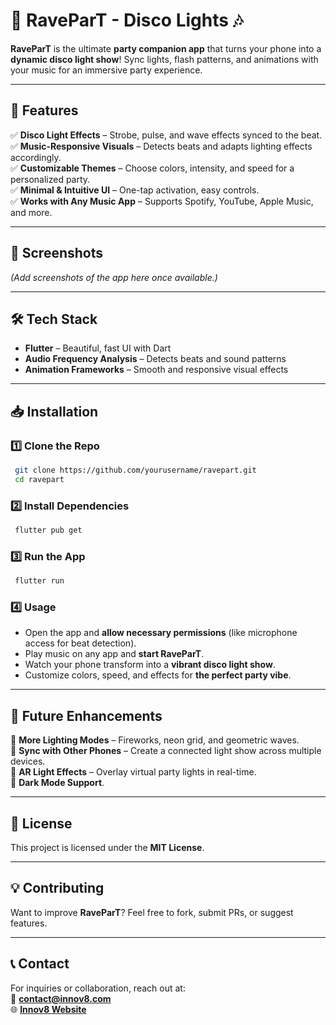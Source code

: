 # 🎉 RaveParT - Disco Lights 🎶  

**RaveParT** is the ultimate **party companion app** that turns your phone into a **dynamic disco light show**! Sync lights, flash patterns, and animations with your music for an immersive party experience. 

---

## 🚀 Features  
✅ **Disco Light Effects** – Strobe, pulse, and wave effects synced to the beat.  
✅ **Music-Responsive Visuals** – Detects beats and adapts lighting effects accordingly.  
✅ **Customizable Themes** – Choose colors, intensity, and speed for a personalized party.  
✅ **Minimal & Intuitive UI** – One-tap activation, easy controls.  
✅ **Works with Any Music App** – Supports Spotify, YouTube, Apple Music, and more.  

---

## 📸 Screenshots  
*(Add screenshots of the app here once available.)*  

---

## 🛠️ Tech Stack  
- **Flutter** – Beautiful, fast UI with Dart  
- **Audio Frequency Analysis** – Detects beats and sound patterns  
- **Animation Frameworks** – Smooth and responsive visual effects  

---

## 📥 Installation  

### 1️⃣ Clone the Repo  
```bash
 git clone https://github.com/yourusername/ravepart.git  
 cd ravepart  
```

### 2️⃣ Install Dependencies  
```bash
 flutter pub get  
```

### 3️⃣ Run the App  
```bash
 flutter run  
```

### 4️⃣ Usage  
- Open the app and **allow necessary permissions** (like microphone access for beat detection).  
- Play music on any app and **start RaveParT**.  
- Watch your phone transform into a **vibrant disco light show**.  
- Customize colors, speed, and effects for **the perfect party vibe**.  

---

## 🎯 Future Enhancements  
🔹 **More Lighting Modes** – Fireworks, neon grid, and geometric waves.  
🔹 **Sync with Other Phones** – Create a connected light show across multiple devices.  
🔹 **AR Light Effects** – Overlay virtual party lights in real-time.  
🔹 **Dark Mode Support**.  

---

## 📄 License  
This project is licensed under the **MIT License**.  

---

## 💡 Contributing  
Want to improve **RaveParT**? Feel free to fork, submit PRs, or suggest features.  

---

## 📞 Contact  
For inquiries or collaboration, reach out at:  
📧 **contact@innov8.com**  
🌐 **[Innov8 Website](https://yourwebsite.com)**  
